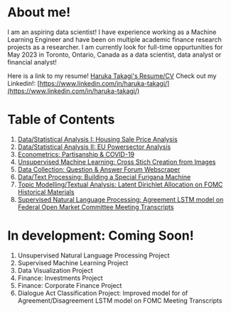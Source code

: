 # About me!
I am an aspiring data scientist! I have experience working as a Machine Learning Engineer and have been on multiple academic finance research projects as a researcher. I am currently look for full-time oppurtunities for May 2023 in Toronto, Ontario, Canada as a data scientist, data analyst or financial analyst! 

Here is a link to my resume! [Haruka Takagi's Resume/CV](https://drive.google.com/file/d/1mM8XmrZHNA6VwIPC0UOvPcZ3EPfs_GVM/view?usp=sharing)
Check out my Linkedin!: [https://www.linkedin.com/in/haruka-takagi/](https://www.linkedin.com/in/haruka-takagi/)



# Table of Contents
1. [Data/Statistical Analysis I: Housing Sale Price Analysis](https://haruka-takagi-datascience.github.io/data_analysis_I/)
2. [Data/Statistical Analysis II: EU Powersector Analysis](https://github.com/haruka-takagi-datascience/data_analysis_II)
3. [Econometrics: Partisanship & COVID-19](https://haruka-takagi-datascience.github.io/econometrics/)
4. [Unsupervised Machine Learning: Cross Stich Creation from Images](https://haruka-takagi-datascience.github.io/unsupervised_ml/)
5. [Data Collection: Question & Answer Forum Webscraper](https://haruka-takagi-datascience.github.io/data_collection/)
6. [Data/Text Processing: Building a Special Furigana Machine](https://haruka-takagi-datascience.github.io/text_processing/)
7. [Topic Modelling/Textual Analysis: Latent Dirichlet Allocation on FOMC Historical Materials](https://haruka-takagi-datascience.github.io/textual_analysis/)
8. [Supervised Natural Language Processing: Agreement LSTM model on Federal Open Market Committee Meeting Transcripts](https://haruka-takagi-datascience.github.io/supervised_nlp/)

# In development: Coming Soon!
1. Unsupervised Natural Language Processing Project
2. Supervised Machine Learning Project
3. Data Visualization Project
4. Finance: Investments Project
5. Finance: Corporate Finance Project
6. Dialogue Act Classification Project: Improved model for of Agreement/Disagreement LSTM model on FOMC Meeting Transcripts

